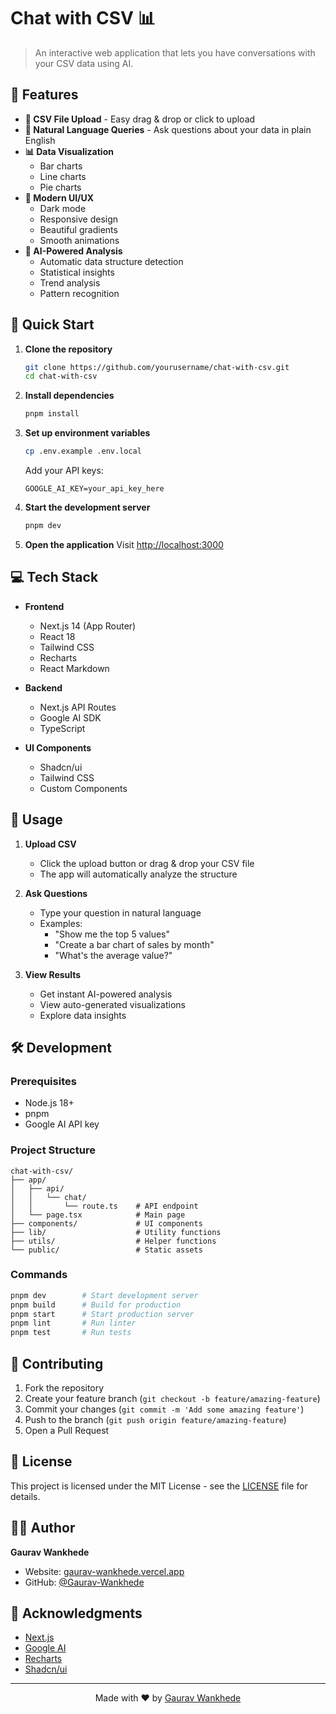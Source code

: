 # Chat with CSV 📊

> An interactive web application that lets you have conversations with your CSV data using AI.

## 🌟 Features

- **📄 CSV File Upload** - Easy drag & drop or click to upload
- **💬 Natural Language Queries** - Ask questions about your data in plain English
- **📊 Data Visualization** 
  - Bar charts
  - Line charts
  - Pie charts
- **🎨 Modern UI/UX**
  - Dark mode
  - Responsive design
  - Beautiful gradients
  - Smooth animations
- **🤖 AI-Powered Analysis**
  - Automatic data structure detection
  - Statistical insights
  - Trend analysis
  - Pattern recognition

## 🚀 Quick Start

1. **Clone the repository**
   ```bash
   git clone https://github.com/yourusername/chat-with-csv.git
   cd chat-with-csv
   ```

2. **Install dependencies**
   ```bash
   pnpm install
   ```

3. **Set up environment variables**
   ```bash
   cp .env.example .env.local
   ```
   Add your API keys:
   ```env
   GOOGLE_AI_KEY=your_api_key_here
   ```

4. **Start the development server**
   ```bash
   pnpm dev
   ```

5. **Open the application**
   Visit [http://localhost:3000](http://localhost:3000)

## 💻 Tech Stack

- **Frontend**
  - Next.js 14 (App Router)
  - React 18
  - Tailwind CSS
  - Recharts
  - React Markdown

- **Backend**
  - Next.js API Routes
  - Google AI SDK
  - TypeScript

- **UI Components**
  - Shadcn/ui
  - Tailwind CSS
  - Custom Components

## 📝 Usage

1. **Upload CSV**
   - Click the upload button or drag & drop your CSV file
   - The app will automatically analyze the structure

2. **Ask Questions**
   - Type your question in natural language
   - Examples:
     - "Show me the top 5 values"
     - "Create a bar chart of sales by month"
     - "What's the average value?"

3. **View Results**
   - Get instant AI-powered analysis
   - View auto-generated visualizations
   - Explore data insights

## 🛠️ Development

### Prerequisites
- Node.js 18+
- pnpm
- Google AI API key

### Project Structure
```
chat-with-csv/
├── app/
│   ├── api/
│   │   └── chat/
│   │       └── route.ts    # API endpoint
│   └── page.tsx            # Main page
├── components/             # UI components
├── lib/                    # Utility functions
├── utils/                  # Helper functions
└── public/                 # Static assets
```

### Commands
```bash
pnpm dev        # Start development server
pnpm build      # Build for production
pnpm start      # Start production server
pnpm lint       # Run linter
pnpm test       # Run tests
```

## 🤝 Contributing

1. Fork the repository
2. Create your feature branch (`git checkout -b feature/amazing-feature`)
3. Commit your changes (`git commit -m 'Add some amazing feature'`)
4. Push to the branch (`git push origin feature/amazing-feature`)
5. Open a Pull Request

## 📄 License

This project is licensed under the MIT License - see the [LICENSE](LICENSE) file for details.

## 👨‍💻 Author

**Gaurav Wankhede**
- Website: [gaurav-wankhede.vercel.app](https://gaurav-wankhede.vercel.app/)
- GitHub: [@Gaurav-Wankhede](https://github.com/Gaurav-Wankhede)

## 🙏 Acknowledgments

- [Next.js](https://nextjs.org)
- [Google AI](https://ai.google.dev/)
- [Recharts](https://recharts.org)
- [Shadcn/ui](https://ui.shadcn.com)

---

<p align="center">Made with ❤️ by <a href="https://gaurav-wankhede.vercel.app/">Gaurav Wankhede</a></p>
